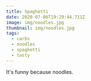 ```yaml
---
title: Spaghetti
date: 2020-07-06T19:29:44.711Z
image: img/noodles.jpg
thumbnail: img/noodles.jpg
tags:
  - carbs
  - noodles
  - spaghetti
  - tasty
---
```

It's funny because noodles.